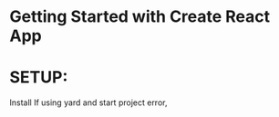 # Getting Started with Create React App
# SETUP:
Install
If using yard and start project error, 

<link href="https://fonts.googleapis.com/css2?family=PT+Sans:wght@700&display=swap" rel="stylesheet">

 